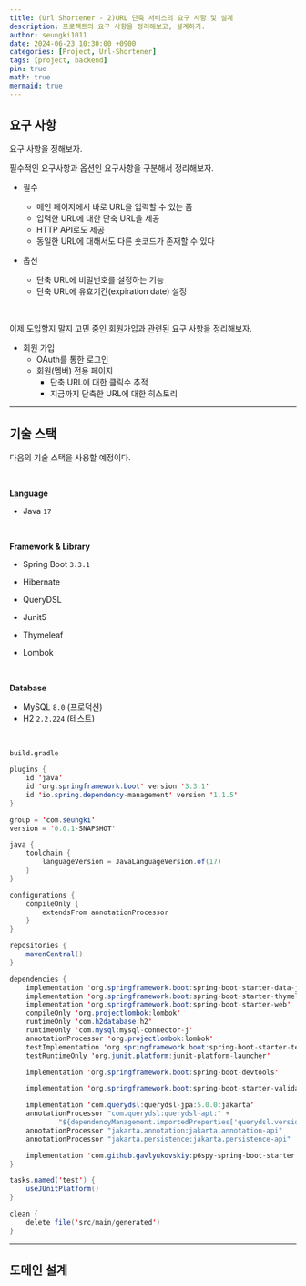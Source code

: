 ```yaml
---
title: (Url Shortener - 2)URL 단축 서비스의 요구 사항 및 설계
description: 프로젝트의 요구 사항을 정리해보고, 설계하기.
author: seungki1011
date: 2024-06-23 10:30:00 +0900
categories: [Project, Url-Shortener]
tags: [project, backend]
pin: true
math: true
mermaid: true
---
```


## 요구 사항

요구 사항을 정해보자.

필수적인 요구사항과 옵션인 요구사항을 구분해서 정리해보자.

* 필수
  * 메인 페이지에서 바로 URL을 입력할 수 있는 폼
  * 입력한 URL에 대한 단축 URL을 제공
  * HTTP API로도 제공
  * 동일한 URL에 대해서도 다른 숏코드가 존재할 수 있다



* 옵션
  * 단축 URL에 비밀번호를 설정하는 기능
  * 단축 URL에 유효기간(expiration date) 설정

<br>

이제 도입할지 말지 고민 중인 회원가입과 관련된 요구 사항을 정리해보자.

- 회원 가입
  - OAuth를 통한 로그인
  - 회원(멤버) 전용 페이지
    - 단축 URL에 대한 클릭수 추적
    - 지금까지 단축한 URL에 대한 히스토리

---

## 기술 스택

다음의 기술 스택을 사용할 예정이다.

<br>

**Language**

* Java `17`

<br>

**Framework & Library**

* Spring Boot `3.3.1`
* Hibernate
* QueryDSL

* Junit5

* Thymeleaf

* Lombok

<br>

**Database**

* MySQL `8.0` (프로덕션)
* H2 `2.2.224` (테스트)

<br>

`build.gradle`

```java
plugins {
	id 'java'
	id 'org.springframework.boot' version '3.3.1'
	id 'io.spring.dependency-management' version '1.1.5'
}

group = 'com.seungki'
version = '0.0.1-SNAPSHOT'

java {
	toolchain {
		languageVersion = JavaLanguageVersion.of(17)
	}
}

configurations {
	compileOnly {
		extendsFrom annotationProcessor
	}
}

repositories {
	mavenCentral()
}

dependencies {
	implementation 'org.springframework.boot:spring-boot-starter-data-jpa'
	implementation 'org.springframework.boot:spring-boot-starter-thymeleaf'
	implementation 'org.springframework.boot:spring-boot-starter-web'
	compileOnly 'org.projectlombok:lombok'
	runtimeOnly 'com.h2database:h2'
	runtimeOnly 'com.mysql:mysql-connector-j'
	annotationProcessor 'org.projectlombok:lombok'
	testImplementation 'org.springframework.boot:spring-boot-starter-test'
	testRuntimeOnly 'org.junit.platform:junit-platform-launcher'

	implementation 'org.springframework.boot:spring-boot-devtools'

	implementation 'org.springframework.boot:spring-boot-starter-validation'

	implementation 'com.querydsl:querydsl-jpa:5.0.0:jakarta'
	annotationProcessor "com.querydsl:querydsl-apt:" +
			"${dependencyManagement.importedProperties['querydsl.version']}:jakarta"
	annotationProcessor "jakarta.annotation:jakarta.annotation-api"
	annotationProcessor "jakarta.persistence:jakarta.persistence-api"

	implementation 'com.github.gavlyukovskiy:p6spy-spring-boot-starter:1.9.0'
}

tasks.named('test') {
	useJUnitPlatform()
}

clean {
	delete file('src/main/generated')
}
```

---

## 도메인 설계



































